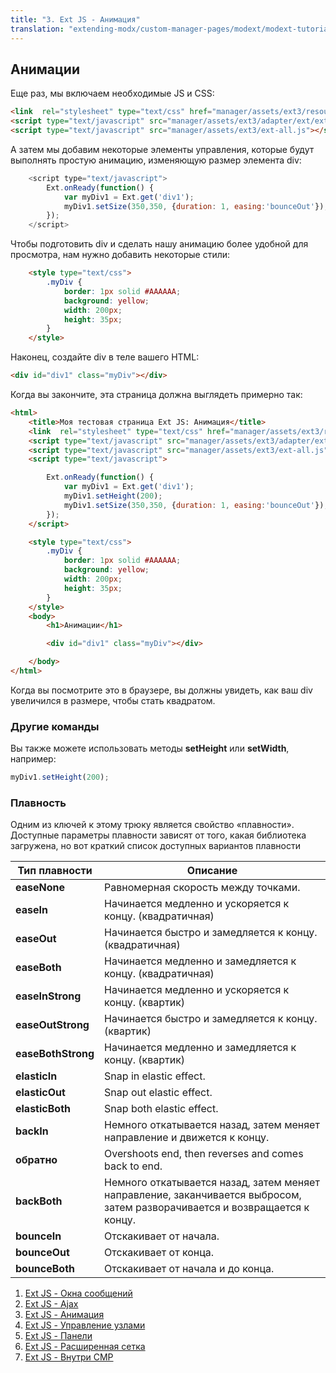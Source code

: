 ```yaml
---
title: "3. Ext JS - Анимация"
translation: "extending-modx/custom-manager-pages/modext/modext-tutorials/3.-ext-js-tutorial-animation"
---
```


## Анимации

Еще раз, мы включаем необходимые JS и CSS:

```html
<link  rel="stylesheet" type="text/css" href="manager/assets/ext3/resources/css/ext-all.css" />
<script type="text/javascript" src="manager/assets/ext3/adapter/ext/ext-base.js"></script>
<script type="text/javascript" src="manager/assets/ext3/ext-all.js"></script>
```

А затем мы добавим некоторые элементы управления, которые будут выполнять простую анимацию, изменяющую размер элемента div:

```javascript
    <script type="text/javascript">
        Ext.onReady(function() {
            var myDiv1 = Ext.get('div1');
            myDiv1.setSize(350,350, {duration: 1, easing:'bounceOut'});
        });
    </script>
```

Чтобы подготовить div и сделать нашу анимацию более удобной для просмотра, нам нужно добавить некоторые стили:

```html
    <style type="text/css">
        .myDiv {
            border: 1px solid #AAAAAA;
            background: yellow;
            width: 200px;
            height: 35px;
        }
    </style>
```

Наконец, создайте div в теле вашего HTML:

```html
<div id="div1" class="myDiv"></div>
```

Когда вы закончите, эта страница должна выглядеть примерно так:

```html
<html>
    <title>Моя тестовая страница Ext JS: Анимация</title>
    <link  rel="stylesheet" type="text/css" href="manager/assets/ext3/resources/css/ext-all.css" />
    <script type="text/javascript" src="manager/assets/ext3/adapter/ext/ext-base.js"></script>
    <script type="text/javascript" src="manager/assets/ext3/ext-all.js"></script>
    <script type="text/javascript">

        Ext.onReady(function() {
            var myDiv1 = Ext.get('div1');
            myDiv1.setHeight(200);
            myDiv1.setSize(350,350, {duration: 1, easing:'bounceOut'});
        });
    </script>

    <style type="text/css">
        .myDiv {
            border: 1px solid #AAAAAA;
            background: yellow;
            width: 200px;
            height: 35px;
        }
    </style>
    <body>
        <h1>Анимации</h1>

        <div id="div1" class="myDiv"></div>

    </body>
</html>
```

Когда вы посмотрите это в браузере, вы должны увидеть, как ваш div увеличился в размере, чтобы стать квадратом.

### Другие команды

Вы также можете использовать методы **setHeight** или **setWidth**, например:

```javascript
myDiv1.setHeight(200);
```

### Плавность

Одним из ключей к этому трюку является свойство «плавности». Доступные параметры плавности зависят от того, какая библиотека загружена, но вот краткий список доступных вариантов плавности

| Тип плавности      | Описание                                                                                                                    |
| ------------------ | --------------------------------------------------------------------------------------------------------------------------- |
| **easeNone**       | Равномерная скорость между точками.                                                                                         |
| **easeIn**         | Начинается медленно и ускоряется к концу. (квадратичная)                                                                    |
| **easeOut**        | Начинается быстро и замедляется к концу. (квадратичная)                                                                     |
| **easeBoth**       | Начинается медленно и замедляется к концу. (квадратичная)                                                                   |
| **easeInStrong**   | Начинается медленно и ускоряется к концу. (квартик)                                                                         |
| **easeOutStrong**  | Начинается быстро и замедляется к концу. (квартик)                                                                          |
| **easeBothStrong** | Начинается медленно и замедляется к концу. (квартик)                                                                        |
| **elasticIn**      | Snap in elastic effect.                                                                                                     |
| **elasticOut**     | Snap out elastic effect.                                                                                                    |
| **elasticBoth**    | Snap both elastic effect.                                                                                                   |
| **backIn**         | Немного откатывается назад, затем меняет направление и движется к концу.                                                    |
| **обратно**        | Overshoots end, then reverses and comes back to end.                                                                        |
| **backBoth**       | Немного откатывается назад, затем меняет направление, заканчивается выбросом, затем разворачивается и возвращается к концу. |
| **bounceIn**       | Отскакивает от начала.                                                                                                      |
| **bounceOut**      | Отскакивает от конца.                                                                                                       |
| **bounceBoth**     | Отскакивает от начала и до конца.                                                                                           |

1. [Ext JS - Окна сообщений](extending-modx/custom-manager-pages/modext/modext-tutorials/1.-ext-js-tutorial-message-boxes)
2. [Ext JS - Ajax](extending-modx/custom-manager-pages/modext/modext-tutorials/2.-ext-js-tutorial-ajax-include)
3. [Ext JS - Анимация](extending-modx/custom-manager-pages/modext/modext-tutorials/3.-ext-js-tutorial-animation)
4. [Ext JS - Управление узлами](extending-modx/custom-manager-pages/modext/modext-tutorials/4.-ext-js-tutorial-manipulating-nodes)
5. [Ext JS - Панели](extending-modx/custom-manager-pages/modext/modext-tutorials/5.-ext-js-tutorial-panels)
6. [Ext JS - Расширенная сетка](extending-modx/custom-manager-pages/modext/modext-tutorials/7.-ext-js-tutoral-advanced-grid)
7. [Ext JS - Внутри CMP](extending-modx/custom-manager-pages/modext/modext-tutorials/8.-ext-js-tutorial-inside-a-cmp)
